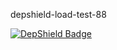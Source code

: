 depshield-load-test-88

[![DepShield Badge](https://cpeters2.dev.depshield.sonatype.org/badges/depshield-load-cpeters2d/depshield-load-test-88/depshield.svg)](https://sonatype.github.io/depshield-github-pages)

